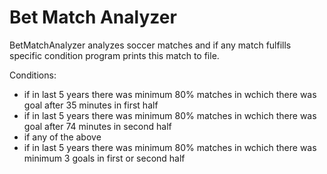 # Bet Match Analyzer
BetMatchAnalyzer analyzes soccer matches and if any match fulfills specific condition program prints this match to file.

Conditions:
* if in last 5 years there was minimum 80% matches in wchich there was goal after 35 minutes in first half
* if in last 5 years there was minimum 80% matches in wchich there was goal after 74 minutes in second half
* if any of the above
* if in last 5 years there was minimum 80% matches in wchich there was minimum 3 goals in first or second half
